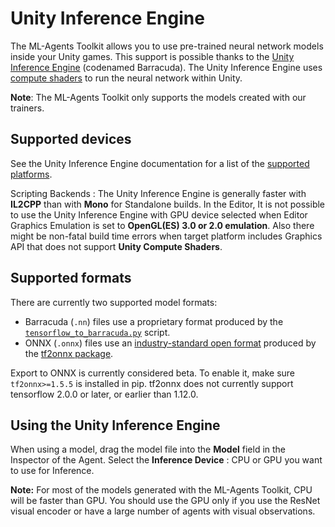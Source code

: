 # Unity Inference Engine

The ML-Agents Toolkit allows you to use pre-trained neural network models
inside your Unity games. This support is possible thanks to the
[Unity Inference Engine](https://docs.unity3d.com/Packages/com.unity.barracuda@0.7/manual/index.html)
(codenamed Barracuda). The Unity Inference Engine uses
[compute shaders](https://docs.unity3d.com/Manual/class-ComputeShader.html)
to run the neural network within Unity.

__Note__: The ML-Agents Toolkit only supports the models created with our
trainers.

## Supported devices

See the Unity Inference Engine documentation for a list of the
[supported platforms](https://docs.unity3d.com/Packages/com.unity.barracuda@0.7/manual/index.html#supported-platforms).

Scripting Backends : The Unity Inference Engine is generally faster with
__IL2CPP__ than with __Mono__ for Standalone builds.
In the Editor, It is not possible to use the Unity Inference Engine with
GPU device selected when Editor Graphics Emulation is set to __OpenGL(ES)
3.0 or 2.0 emulation__. Also there might be non-fatal build time errors
when target platform includes Graphics API that does not support
__Unity Compute Shaders__.

## Supported formats
There are currently two supported model formats:
 * Barracuda (`.nn`) files use a proprietary format produced by the [`tensorflow_to_barracuda.py`]() script.
 * ONNX (`.onnx`) files use an [industry-standard open format](https://onnx.ai/about.html) produced by the [tf2onnx package](https://github.com/onnx/tensorflow-onnx).

Export to ONNX is currently considered beta. To enable it, make sure `tf2onnx>=1.5.5` is installed in pip.
tf2onnx does not currently support tensorflow 2.0.0 or later, or earlier than 1.12.0.

## Using the Unity Inference Engine

When using a model, drag the model file into the **Model** field in the Inspector of the Agent.
Select the **Inference Device** : CPU or GPU you want to use for Inference.

**Note:** For most of the models generated with the ML-Agents Toolkit, CPU will be faster than GPU.
You should use the GPU only if you use the
ResNet visual encoder or have a large number of agents with visual observations.
